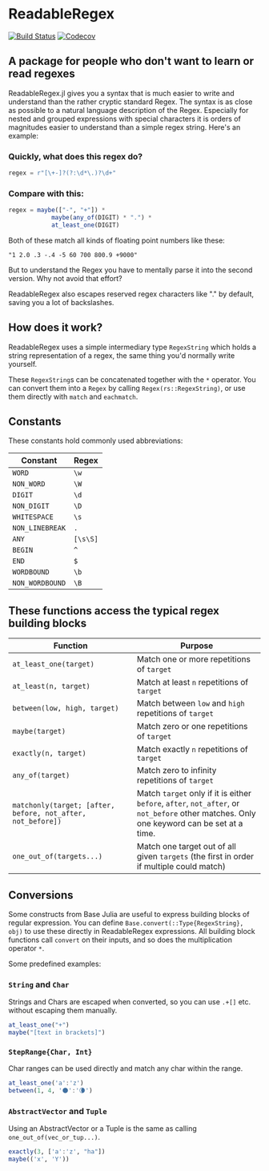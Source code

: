 # ReadableRegex

[![Build Status](https://travis-ci.com/jkrumbiegel/ReadableRegex.jl.svg?branch=master)](https://travis-ci.com/jkrumbiegel/ReadableRegex.jl)
[![Codecov](https://codecov.io/gh/jkrumbiegel/ReadableRegex.jl/branch/master/graph/badge.svg)](https://codecov.io/gh/jkrumbiegel/ReadableRegex.jl)


## A package for people who don't want to learn or read regexes

ReadableRegex.jl gives you a syntax that is much easier to write and understand
than the rather cryptic standard Regex. The syntax is as close as possible to
a natural language description of the Regex.
Especially for nested and grouped expressions with special characters it is orders of magnitudes easier to understand than
a simple regex string. Here's an example:

### Quickly, what does this regex do?

```julia
regex = r"[\+-]?(?:\d*\.)?\d+"
```

### Compare with this:

```julia
regex = maybe(["-", "+"]) *
            maybe(any_of(DIGIT) * ".") *
            at_least_one(DIGIT)
```

Both of these match all kinds of floating point numbers like these:

`"1 2.0 .3 -.4 -5 60 700 800.9 +9000"`

But to understand the Regex you have to mentally parse it into the second version.
Why not avoid that effort?

ReadableRegex also escapes reserved regex characters like "." by default, saving you a lot of backslashes.

## How does it work?

ReadableRegex uses a simple intermediary type `RegexString` which holds a string
representation of a regex, the same thing you'd normally write yourself.

These `RegexString`s can be concatenated together with the `*` operator.
You can convert them into a `Regex` by calling `Regex(rs::RegexString)`,
or use them directly with `match` and `eachmatch`.


## Constants

These constants hold commonly used abbreviations:

| Constant | Regex |
| -- | -- |
| `WORD` | `\w` |
| `NON_WORD` | `\W` |
| `DIGIT` | `\d` |
| `NON_DIGIT` | `\D` |
| `WHITESPACE` | `\s` |
| `NON_LINEBREAK` | `.` |
| `ANY` | `[\s\S]` |
| `BEGIN` | `^` |
| `END` | `$` |
| `WORDBOUND` | `\b` |
| `NON_WORDBOUND` | `\B` |

## These functions access the typical regex building blocks

| Function | Purpose |
| --- | --- |
| `at_least_one(target)` | Match one or more repetitions of `target`|
| `at_least(n, target)` | Match at least `n` repetitions of `target`|
| `between(low, high, target)` | Match between `low` and `high` repetitions of `target` |
| `maybe(target)` | Match zero or one repetitions of `target` |
| `exactly(n, target)` | Match exactly `n` repetitions of `target` |
| `any_of(target)` | Match zero to infinity repetitions of `target` |
| `matchonly(target; [after, before, not_after, not_before])` | Match `target` only if it is either `before`, `after`, `not_after`, or `not_before` other matches. Only one keyword can be set at a time. |
| `one_out_of(targets...)` | Match one target out of all given `targets` (the first in order if multiple could match)|

## Conversions

Some constructs from Base Julia are useful to express building blocks of regular expression.
You can define `Base.convert(::Type{RegexString}, obj)` to use these directly in ReadableRegex expressions.
All building block functions call `convert` on their inputs, and so does the multiplication operator `*`.

Some predefined examples:

### `String` and `Char`

Strings and Chars are escaped when converted, so you can use `.+[]` etc. without escaping them manually.

```julia
at_least_one("+")
maybe("[text in brackets]")
```

### `StepRange{Char, Int}`

Char ranges can be used directly and match any char within the range.

```julia
at_least_one('a':'z')
between(1, 4, '🌑':'🌘')
```

### `AbstractVector` and `Tuple`

Using an AbstractVector or a Tuple is the same as calling `one_out_of(vec_or_tup...)`.

```julia
exactly(3, ['a':'z', "ha"])
maybe(('x', 'Y'))
```
